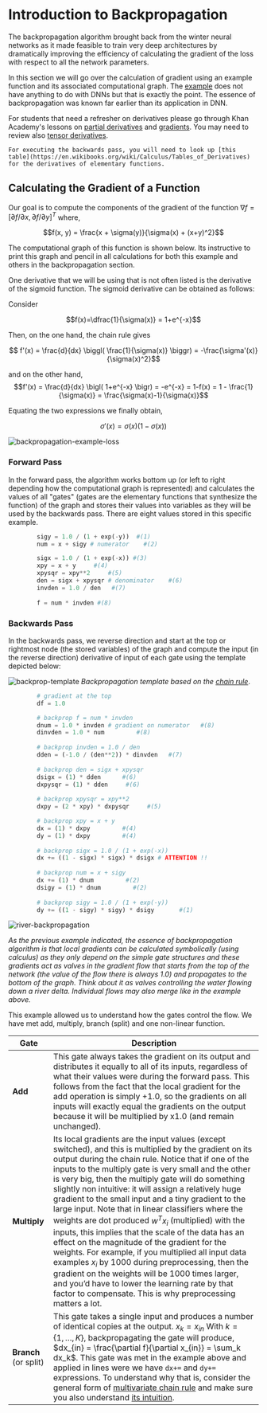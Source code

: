 # Introduction to Backpropagation

The backpropagation algorithm brought back from the winter neural networks as it made feasible to train very deep architectures by dramatically improving the efficiency of calculating the gradient of the loss with respect to all the network parameters. 

In this section we will go over the calculation of gradient using an example function and its associated computational graph. The [example](http://cs231n.github.io/optimization-2/) does not have anything to do with DNNs but that is exactly the point. The essence of backpropagation was known far earlier than its application in DNN. 

For students that need a refresher on derivatives please go through  Khan Academy's lessons on [partial derivatives](https://www.khanacademy.org/math/multivariable-calculus/multivariable-derivatives/partial-derivatives/v/partial-derivatives-introduction) and [gradients](https://www.khanacademy.org/math/multivariable-calculus/multivariable-derivatives/gradient-and-directional-derivatives/v/gradient). You may need to review also [tensor derivatives](http://cs231n.stanford.edu/handouts/derivatives.pdf). 

```{note}
For executing the backwards pass, you will need to look up [this table](https://en.wikibooks.org/wiki/Calculus/Tables_of_Derivatives) for the derivatives of elementary functions.  
```


## Calculating the Gradient of a Function

Our goal is to compute the components of the gradient of the function  $\nabla f = [ \partial f / \partial x , \partial f / \partial y ]^T$ where,

$$f(x, y) = \frac{x + \sigma(y)}{\sigma(x) + (x+y)^2}$$

The computational graph of this function is shown below.  Its instructive to print this graph and pencil in all calculations for both this example and others in the backpropagation section.

One derivative that we will be using that is not often listed is the derivative of the sigmoid function. The sigmoid derivative can be obtained as follows:

Consider

$$f(x)=\dfrac{1}{\sigma(x)} = 1+e^{-x}$$

Then, on the one hand, the chain rule gives

$$ f'(x) = \frac{d}{dx} \biggl( \frac{1}{\sigma(x)} \biggr) = -\frac{\sigma'(x)}{\sigma(x)^2}$$

and on the other hand,
$$f'(x) = \frac{d}{dx} \bigl( 1+e^{-x} \bigr) = -e^{-x} = 1-f(x) = 1 - \frac{1}{\sigma(x)} = \frac{\sigma(x)-1}{\sigma(x)}$$

Equating the two expressions we finally obtain,

$$\sigma'(x) = \sigma(x)(1-\sigma(x))$$ 

![backpropagation-example-loss](images/backprop-example-loss.drawio.svg)


### Forward Pass
In the forward pass, the algorithm works bottom up (or left to right depending how the computational graph is represented) and calculates the values of all "gates" (gates are the elementary functions that synthesize the function) of the graph and stores their values into variables as they will be used by the backwards pass. There are eight values stored in this specific example. 

```python
        sigy = 1.0 / (1 + exp(-y))  #(1)
        num = x + sigy # numerator    #(2)

        sigx = 1.0 / (1 + exp(-x)) #(3)
        xpy = x + y     #(4)
        xpysqr = xpy**2     #(5)
        den = sigx + xpysqr # denominator    #(6)
        invden = 1.0 / den   #(7)
        
        f = num * invden #(8)
  ```

### Backwards Pass
In the backwards pass, we reverse direction and start at the top or rightmost node (the stored variables) of the graph and compute the input (in the reverse direction) derivative of input of each gate using the template depicted below:

![backprop-template](images/backprop-template.png)
*Backpropagation template based on the [chain rule](https://en.wikipedia.org/wiki/Chain_rule)*.

```python
        # gradient at the top
        df = 1.0

        # backprop f = num * invden
        dnum = 1.0 * invden # gradient on numerator   #(8)
        dinvden = 1.0 * num         #(8)
        
        # backprop invden = 1.0 / den 
        dden = (-1.0 / (den**2)) * dinvden   #(7)
        
        # backprop den = sigx + xpysqr
        dsigx = (1) * dden      #(6)
        dxpysqr = (1) * dden     #(6)
        
        # backprop xpysqr = xpy**2
        dxpy = (2 * xpy) * dxpysqr     #(5)

        # backprop xpy = x + y
        dx = (1) * dxpy         #(4)
        dy = (1) * dxpy         #(4)
        
        # backprop sigx = 1.0 / (1 + exp(-x))
        dx += ((1 - sigx) * sigx) * dsigx # ATTENTION !!
        
        # backprop num = x + sigy
        dx += (1) * dnum         #(2)
        dsigy = (1) * dnum         #(2)
        
        # backprop sigy = 1.0 / (1 + exp(-y))
        dy += ((1 - sigy) * sigy) * dsigy       #(1)
```

![river-backpropagation](images/river-backpropagation.jpg)

*As the previous example indicated, the essence of backpropagation algorithm is that local gradients can be calculated symbolically (using calculus) as they only depend on the simple gate structures and these gradients act as valves in the gradient flow that starts from the top of the network (the value of the flow there is always 1.0) and propagates to the bottom of the graph. Think about it as valves controlling the water flowing down a river delta. Individual flows may also merge like in the example above.*

This example allowed us to understand how the gates control the flow. We have met add, multiply, branch (split) and one non-linear function. 

|Gate | Description|
| --- | --- |
| **Add**                | This gate always takes the gradient on its output and distributes it equally to all of its inputs, regardless of what their values were during the forward pass. This follows from the fact that the local gradient for the add operation is simply +1.0, so the gradients on all inputs will exactly equal the gradients on the output because it will be multiplied by x1.0 (and remain unchanged).  |
| **Multiply**           | Its local gradients are the input values (except switched), and this is multiplied by the gradient on its output during the chain rule. Notice that if one of the inputs to the multiply gate is very small and the other is very big, then the multiply gate will do something slightly non intuitive: it will assign a relatively huge gradient to the small input and a tiny gradient to the large input. Note that in linear classifiers where the weights are dot produced $w^Tx_i$ (multiplied) with the inputs, this implies that the scale of the data has an effect on the magnitude of the gradient for the weights. For example, if you multiplied all input data examples $x_i$ by 1000 during preprocessing, then the gradient on the weights will be 1000 times larger, and you’d have to lower the learning rate by that factor to compensate. This is why preprocessing matters a lot. |
| **Branch**  (or split) | This gate takes a single input and produces a number of identical copies at the output. $x_k = x_{in}$ With $k=\{1, \dots, K\}$, backpropagating the gate will produce, $dx_{in} = \frac{\partial f}{\partial x_{in}} = \sum_k dx_k$. This gate was met in the example above and applied in lines were we have `dx+=` and `dy+=` expressions. To understand why that is, consider the general form of [multivariate chain rule](https://www.khanacademy.org/math/multivariable-calculus/multivariable-derivatives/multivariable-chain-rule/v/multivariable-chain-rule) and make sure you also understand [its intuition](https://www.khanacademy.org/math/multivariable-calculus/multivariable-derivatives/multivariable-chain-rule/v/multivariable-chain-rule-intuition).                                                                                                                                                                                                                                                                                                                                                                                      |
